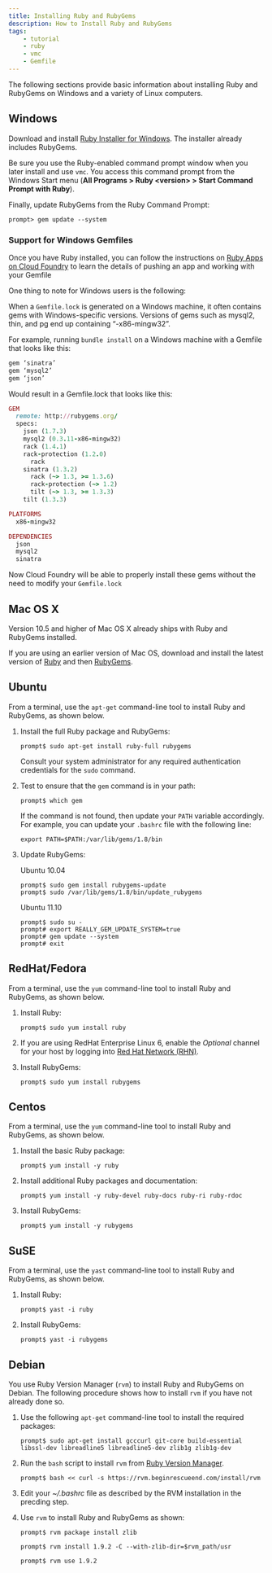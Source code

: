 ```yaml
---
title: Installing Ruby and RubyGems
description: How to Install Ruby and RubyGems
tags:
    - tutorial
    - ruby
    - vmc
    - Gemfile
---
```


The following sections provide basic information about installing Ruby and RubyGems on Windows and a variety of Linux computers.

## Windows
Download and install [Ruby Installer for Windows](http://www.rubyinstaller.org/ "ruby installer for windows"). The installer already includes RubyGems.

Be sure you use the Ruby-enabled command prompt window when you later install and use `vmc`.   You access this command prompt from the Windows Start menu (**All Programs > Ruby \<version\> > Start Command Prompt with Ruby**).

Finally, update RubyGems from the Ruby Command Prompt:

    prompt> gem update --system

### Support for Windows Gemfiles

Once you have Ruby installed, you can follow the instructions on [Ruby Apps on Cloud Foundry](ruby-cf.html) to learn the details of pushing an app and working with your Gemfile

One thing to note for Windows users is the following:

When a `Gemfile.lock` is generated on a Windows machine, it often contains gems with Windows-specific versions.
Versions of gems such as mysql2, thin, and pg end up containing “-x86-mingw32”.

For example, running `bundle install` on a Windows machine with a Gemfile that looks like this:

``` ruby
gem ‘sinatra’
gem ‘mysql2’
gem ‘json’
```

Would result in a Gemfile.lock that looks like this:

``` ruby
GEM
  remote: http://rubygems.org/
  specs:
    json (1.7.3)
    mysql2 (0.3.11-x86-mingw32)
    rack (1.4.1)
    rack-protection (1.2.0)
      rack
    sinatra (1.3.2)
      rack (~> 1.3, >= 1.3.6)
      rack-protection (~> 1.2)
      tilt (~> 1.3, >= 1.3.3)
    tilt (1.3.3)

PLATFORMS
  x86-mingw32

DEPENDENCIES
  json
  mysql2
  sinatra

```

Now Cloud Foundry will be able to properly install these gems without the need to modify your `Gemfile.lock`

## Mac OS X
Version 10.5 and higher of Mac OS X already ships with Ruby and RubyGems installed.

If you are using an earlier version of Mac OS, download and install the latest version of [Ruby](http://www.ruby-lang.org/en/downloads/ "ruby source code") and then [RubyGems](http://rubygems.org/pages/download).

## Ubuntu

From a terminal, use the `apt-get` command-line tool to install Ruby and RubyGems, as shown below.

1. Install the full Ruby package and RubyGems:

    `prompt$ sudo apt-get install ruby-full rubygems`

    Consult your system administrator for any required authentication credentials for the `sudo` command.

2.  Test to ensure that the `gem` command is in your path:

    `prompt$ which gem`

    If the command is not found, then update your `PATH` variable accordingly.  For example, you can update your `.bashrc` file with the following line:

    `export PATH=$PATH:/var/lib/gems/1.8/bin`

3.	Update RubyGems:

    Ubuntu 10.04

        prompt$ sudo gem install rubygems-update
        prompt$ sudo /var/lib/gems/1.8/bin/update_rubygems

    Ubuntu 11.10

        prompt$ sudo su -
        prompt# export REALLY_GEM_UPDATE_SYSTEM=true
        prompt# gem update --system
        prompt# exit

## RedHat/Fedora

From a terminal, use the `yum` command-line tool to install Ruby and RubyGems, as shown below.

1. Install Ruby:

    `prompt$ sudo yum install ruby`

2.  If you are using RedHat Enterprise Linux 6, enable the *Optional* channel for your host by logging into [Red Hat Network (RHN)](https://rhn.redhat.com/).

3. Install RubyGems:

    `prompt$ sudo yum install rubygems`

## Centos
From a terminal, use the `yum` command-line tool to install Ruby and RubyGems, as shown below.

1. Install the basic Ruby package:

    `prompt$ yum install -y ruby`

2. Install additional Ruby packages and documentation:

    `prompt$ yum install -y ruby-devel ruby-docs ruby-ri ruby-rdoc`

3. Install RubyGems:

    `prompt$ yum install -y rubygems`

## SuSE

From a terminal, use the `yast` command-line tool to install Ruby and RubyGems, as shown below.

1. Install Ruby:

    `prompt$ yast -i ruby`

2. Install RubyGems:

    `prompt$ yast -i rubygems`

## Debian

You use Ruby Version Manager (`rvm`) to install Ruby and RubyGems on Debian.  The following procedure shows how to install `rvm` if you have not already done so.

1.  Use the following `apt-get` command-line tool to install the required packages:

    `prompt$ sudo apt-get install gcccurl git-core build-essential libssl-dev libreadline5 libreadline5-dev zlib1g zlib1g-dev`

2.  Run the `bash` script to install `rvm` from [Ruby Version Manager](https://rvm.beginrescueend.com/install/rvm).

    `prompt$ bash << curl -s https://rvm.beginrescueend.com/install/rvm`

3.  Edit your *~/.bashrc* file as described by the RVM installation in the precding step.

4. Use `rvm` to install Ruby and RubyGems as shown:

    `prompt$ rvm package install zlib`

    `prompt$ rvm install 1.9.2 -C --with-zlib-dir=$rvm_path/usr`

    `prompt$ rvm use 1.9.2`
